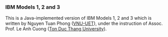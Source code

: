 ### IBM Models 1, 2 and 3

This is a Java-implemented version of IBM Models 1, 2 and 3
which is written by Nguyen Tuan Phong ([VNU-UET](http://uet.vnu.edu.vn/)), under
the instruction of Assoc. Prof. Le Anh Cuong ([Ton Duc Thang University](http://it.tdt.edu.vn/~lacuong/)).